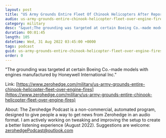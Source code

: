 ```yaml
---
layout: post
title: "US Army Grounds Entire Fleet Of Chinook Helicopters After Reports Of &quot;Engine Fires&quot;"
audio: us-army-grounds-entire-chinook-helicopter-fleet-over-engine-fires-0
category: military
desc: "&quot;The grounding was targeted at certain Boeing Co.-made models with engines manufactured by Honeywell International Inc.&quot;"
duration: 00:01:45
length: 105
datetime: Wed, 31 Aug 2022 03:45:00 +0000
tags: podcast
guid: us-army-grounds-entire-chinook-helicopter-fleet-over-engine-fires-0
order: 0
---
```

&quot;The grounding was targeted at certain Boeing Co.-made models with engines manufactured by Honeywell International Inc.&quot;

Link: [https://www.zerohedge.com/military/us-army-grounds-entire-chinook-helicopter-fleet-over-engine-fires](https://www.zerohedge.com/military/us-army-grounds-entire-chinook-helicopter-fleet-over-engine-fires)

About: The Zerohedge Podcast is a non-commercial, automated program, designed to give people a way to get news from Zerohedge in an audio format.  I am actively working on tweaking and improving the setup to create a better listening experience (August 2022).  Suggestions are welcome: [zerohedgePodcast@outlook.com](mailto:zerohedgePodcast@outlook.com)